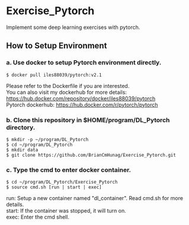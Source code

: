 # Exercise_Pytorch
Implement some deep learning exercises with pytorch.

## How to Setup Environment
### a. Use docker to setup Pytorch environment directly.
```
$ docker pull iles88039/pytorch:v2.1
```
Please refer to the Dockerfile if you are interested.\
You can also visit my dockerhub for more details:
https://hub.docker.com/repository/docker/iles88039/pytorch \
Pytorch dockerhub:
https://hub.docker.com/r/pytorch/pytorch
### b. Clone this repository in $HOME/program/DL_Pytorch directory.
```
$ mkdir -p ~/program/DL_Pytorch
$ cd ~/program/DL_Pytorch
$ mkdir data
$ git clone https://github.com/BrianCmHunag/Exercise_Pytorch.git
```
### c. Type the cmd to enter docker container.
```
$ cd ~/program/DL_Pytorch/Exercise_Pytorch
$ source cmd.sh [run | start | exec]
```
run: Setup a new container named "dl_container". Read cmd.sh for more details.\
start: If the container was stopped, it will turn on.\
exec: Enter the cmd shell.
